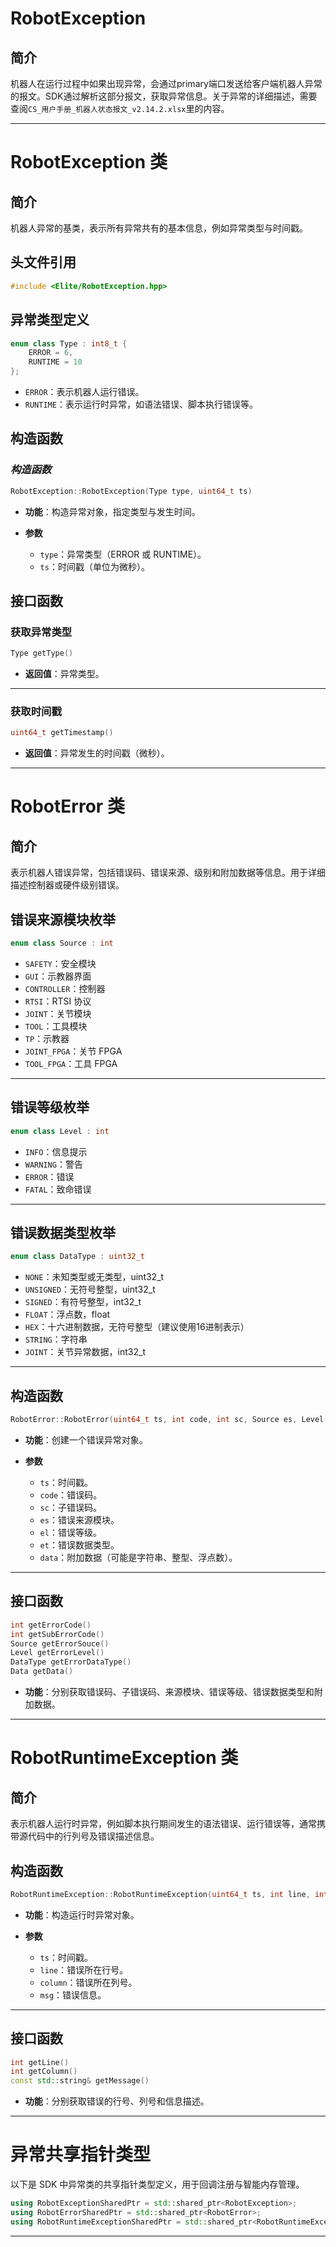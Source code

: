 # RobotException

## 简介

机器人在运行过程中如果出现异常，会通过primary端口发送给客户端机器人异常的报文。SDK通过解析这部分报文，获取异常信息。关于异常的详细描述，需要查阅`CS_用户手册_机器人状态报文_v2.14.2.xlsx`里的内容。

---

# RobotException 类

## 简介

机器人异常的基类，表示所有异常共有的基本信息，例如异常类型与时间戳。

## 头文件引用

```cpp
#include <Elite/RobotException.hpp>
```

## 异常类型定义

```cpp
enum class Type : int8_t {
    ERROR = 6,
    RUNTIME = 10
};
```

* `ERROR`：表示机器人运行错误。
* `RUNTIME`：表示运行时异常，如语法错误、脚本执行错误等。

## 构造函数

### ***构造函数***

```cpp
RobotException::RobotException(Type type, uint64_t ts)
```

* **功能**：构造异常对象，指定类型与发生时间。
* **参数**

  * `type`：异常类型（ERROR 或 RUNTIME）。
  * `ts`：时间戳（单位为微秒）。

## 接口函数

### 获取异常类型

```cpp
Type getType()
```

* **返回值**：异常类型。

---

### 获取时间戳

```cpp
uint64_t getTimestamp()
```

* **返回值**：异常发生的时间戳（微秒）。

---

# RobotError 类

## 简介

表示机器人错误异常，包括错误码、错误来源、级别和附加数据等信息。用于详细描述控制器或硬件级别错误。

## 错误来源模块枚举

```cpp
enum class Source : int
```

* `SAFETY`：安全模块
* `GUI`：示教器界面
* `CONTROLLER`：控制器
* `RTSI`：RTSI 协议
* `JOINT`：关节模块
* `TOOL`：工具模块
* `TP`：示教器
* `JOINT_FPGA`：关节 FPGA
* `TOOL_FPGA`：工具 FPGA

---

## 错误等级枚举

```cpp
enum class Level : int
```

* `INFO`：信息提示
* `WARNING`：警告
* `ERROR`：错误
* `FATAL`：致命错误

---

## 错误数据类型枚举

```cpp
enum class DataType : uint32_t
```

* `NONE`：未知类型或无类型，uint32_t
* `UNSIGNED`：无符号整型，uint32_t
* `SIGNED`：有符号整型，int32_t
* `FLOAT`：浮点数，float
* `HEX`：十六进制数据，无符号整型（建议使用16进制表示）
* `STRING`：字符串
* `JOINT`：关节异常数据，int32_t

---

## 构造函数

```cpp
RobotError::RobotError(uint64_t ts, int code, int sc, Source es, Level el, DataType et, Data data)
```

* **功能**：创建一个错误异常对象。
* **参数**

  * `ts`：时间戳。
  * `code`：错误码。
  * `sc`：子错误码。
  * `es`：错误来源模块。
  * `el`：错误等级。
  * `et`：错误数据类型。
  * `data`：附加数据（可能是字符串、整型、浮点数）。

---

## 接口函数

```cpp
int getErrorCode()
int getSubErrorCode()
Source getErrorSouce()
Level getErrorLevel()
DataType getErrorDataType()
Data getData()
```

* **功能**：分别获取错误码、子错误码、来源模块、错误等级、错误数据类型和附加数据。

---

# RobotRuntimeException 类

## 简介

表示机器人运行时异常，例如脚本执行期间发生的语法错误、运行错误等，通常携带源代码中的行列号及错误描述信息。

## 构造函数

```cpp
RobotRuntimeException::RobotRuntimeException(uint64_t ts, int line, int column, std::string&& msg)
```

* **功能**：构造运行时异常对象。
* **参数**

  * `ts`：时间戳。
  * `line`：错误所在行号。
  * `column`：错误所在列号。
  * `msg`：错误信息。

---

## 接口函数

```cpp
int getLine()
int getColumn()
const std::string& getMessage()
```

* **功能**：分别获取错误的行号、列号和信息描述。

---

# 异常共享指针类型

以下是 SDK 中异常类的共享指针类型定义，用于回调注册与智能内存管理。

```cpp
using RobotExceptionSharedPtr = std::shared_ptr<RobotException>;
using RobotErrorSharedPtr = std::shared_ptr<RobotError>;
using RobotRuntimeExceptionSharedPtr = std::shared_ptr<RobotRuntimeException>;
```

---



